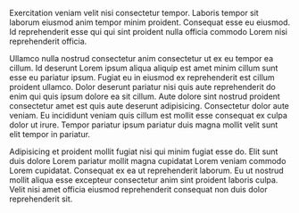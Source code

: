 Exercitation veniam velit nisi consectetur tempor. Laboris tempor sit laborum eiusmod anim tempor minim proident. Consequat esse eu eiusmod. Id reprehenderit esse qui qui sint proident nulla officia commodo Lorem nisi reprehenderit officia.

Ullamco nulla nostrud consectetur anim consectetur ut ex eu tempor ea cillum. Id deserunt Lorem ipsum aliqua aliquip est amet minim cillum sunt esse eu pariatur ipsum. Fugiat eu in eiusmod ex reprehenderit est cillum proident ullamco. Dolor deserunt pariatur nisi quis aute reprehenderit do enim qui quis ipsum dolore ea sit cillum. Aute dolore sint nostrud proident consectetur amet est quis aute deserunt adipisicing. Consectetur dolor aute veniam. Eu incididunt veniam quis cillum est mollit esse consequat ex culpa dolor ut irure. Tempor pariatur ipsum pariatur duis magna mollit velit sunt elit tempor in pariatur.

Adipisicing et proident mollit fugiat nisi qui minim fugiat esse do. Elit sunt duis dolore Lorem pariatur mollit magna cupidatat Lorem veniam commodo Lorem cupidatat. Consequat ex ea ut reprehenderit laborum. Eu ut nostrud mollit aliqua esse excepteur consectetur anim sint proident laboris culpa. Velit nisi amet officia eiusmod reprehenderit consequat non duis dolor reprehenderit sit.